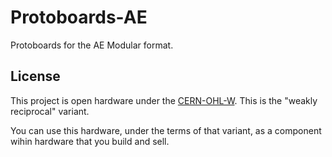 # Protoboards-AE
Protoboards for the AE Modular format.

## License
This project is open hardware under the [CERN-OHL-W](https://gitlab.com/ohwr/project/cernohl/-/wikis/uploads/82b567f43ce515395f7ddbfbad7a8806/cern_ohl_w_v2.txt). This is the "weakly reciprocal" variant.

You can use this hardware, under the terms of that variant, as a component wihin hardware that you build and sell.
